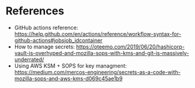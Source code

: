 # References

* GitHub actions reference: <https://help.github.com/en/actions/reference/workflow-syntax-for-github-actions#jobsjob_idcontainer>
* How to manage secrets: <https://oteemo.com/2019/06/20/hashicorp-vault-is-overhyped-and-mozilla-sops-with-kms-and-git-is-massively-underrated/>
* Using AWS KSM + SOPS for key managment: <https://medium.com/mercos-engineering/secrets-as-a-code-with-mozilla-sops-and-aws-kms-d069c45ae1b9>
